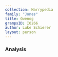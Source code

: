```yaml
---
collection: Harrypedia
family: "Jones"
title: Gwenog
grampsID: I0266
author: Luke Schierer
layout: person
---
```


### Analysis
